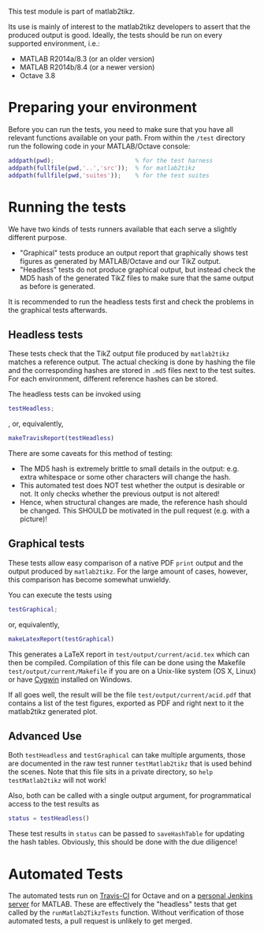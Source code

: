 This test module is part of matlab2tikz.

Its use is mainly of interest to the matlab2tikz developers to assert that the produced output is good.
Ideally, the tests should be run on every supported environment, i.e.:

 * MATLAB R2014a/8.3 (or an older version)
 * MATLAB R2014b/8.4 (or a newer version)
 * Octave 3.8

Preparing your environment
==========================

Before you can run the tests, you need to make sure that you have all relevant
functions available on your path. From within the `/test` directory run the 
following code in your MATLAB/Octave console:

```matlab
addpath(pwd);                       % for the test harness
addpath(fullfile(pwd,'..','src'));  % for matlab2tikz
addpath(fullfile(pwd,'suites'));    % for the test suites
```

Running the tests
=================

We have two kinds of tests runners available that each serve a slightly different
purpose.

  *  "Graphical" tests produce an output report that graphically shows test
     figures as generated by MATLAB/Octave and our TikZ output.
  *  "Headless" tests do not produce graphical output, but instead check the MD5
     hash of the generated TikZ files to make sure that the same output
     as before is generated.

It is recommended to run the headless tests first and check the problems in
the graphical tests afterwards.

Headless tests
--------------
These tests check that the TikZ output file produced by `matlab2tikz` matches
a reference output. The actual checking is done by hashing the file and the
corresponding hashes are stored in `.md5` files next to the test suites.
For each environment, different reference hashes can be stored.

The headless tests can be invoked using
```matlab
testHeadless;
```
, or, equivalently,
```matlab
makeTravisReport(testHeadless)
```

There are some caveats for this method of testing:

 * The MD5 hash is extremely brittle to small details in the output: e.g.
   extra whitespace or some other characters will change the hash.
 * This automated test does NOT test whether the output is desirable or not.
   It only checks whether the previous output is not altered! 
 * Hence, when structural changes are made, the reference hash should be changed.
   This SHOULD be motivated in the pull request (e.g. with a picture)!

Graphical tests
---------------
These tests allow easy comparison of a native PDF `print` output and the
output produced by `matlab2tikz`. For the large amount of cases, however,
this comparison has become somewhat unwieldy.

You can execute the tests using
```matlab
testGraphical;
```
or, equivalently,
```matlab
makeLatexReport(testGraphical)
```
This generates a LaTeX report in `test/output/current/acid.tex` which can then be compiled.
Compilation of this file can be done using the Makefile `test/output/current/Makefile` if you are on a Unix-like system (OS X, Linux) or have [Cygwin](https://www.cygwin.com) installed on Windows.

If all goes well, the result will be the file `test/output/current/acid.pdf` that contains
a list of the test figures, exported as PDF and right next to it the matlab2tikz generated plot.

Advanced Use
------------

Both `testHeadless` and `testGraphical` can take multiple arguments, those are documented in the raw test runner `testMatlab2tikz` that is used behind the scenes. Note that this file sits in a private directory, so `help testMatlab2tikz` will not work!

Also, both can be called with a single output argument, for programmatical
access to the test results as
```matlab
status = testHeadless()
```
These test results in `status` can be passed to `saveHashTable` for updating the hash tables.
Obviously, this should be done with the due diligence!

Automated Tests
===============

The automated tests run on [Travis-CI](https://travis-ci.org) for Octave and on a [personal Jenkins server](https://github.com/matlab2tikz/matlab2tikz/wiki/Jenkins) for MATLAB.
These are effectively the "headless" tests that get called by the  `runMatlab2TikzTests` function.
Without verification of those automated tests, a pull request is unlikely to get merged.

